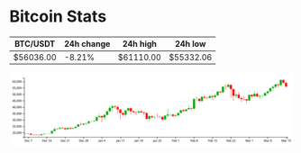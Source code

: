 # Bitcoin Stats

BTC/USDT|24h change|24h high|24h low|
|---|---|---|---|
|$56036.00|-8.21%|$61110.00|$55332.06|

<img src="./chart.svg">
